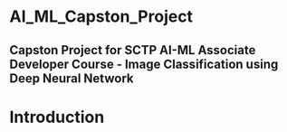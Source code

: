 # AI_ML_Capston_Project

## Capston Project for SCTP AI-ML Associate Developer Course - Image Classification using Deep Neural Network

# Introduction
